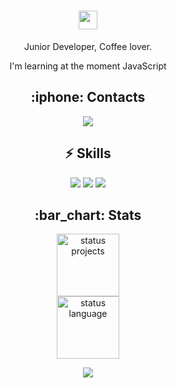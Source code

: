 <center>
    <h1 align=center><img src="https://raw.githubusercontent.com/aemmadi/aemmadi/master/wave.gif" width="30px"> </h1>
    <p>
      Junior Developer, Coffee lover.
    </p>
    <p>
      I'm learning at the moment JavaScript
    </p>
    <h2>
      :iphone: Contacts
    </h2>
    <p>
      <a href="https://www.linkedin.com/in/gustavo-silva-623987215/">
         <img src="https://img.shields.io/badge/linkedin-%230077B5.svg?&style=for-the-badge&logo=linkedin&logoColor=white">
      </a>
    </p>
    <h2>
      ⚡ Skills
    </h2>
    <p>
        <img src="https://camo.githubusercontent.com/93c855ae825c1757f3426f05a05f4949d3b786c5b22d0edb53143a9e8f8499f6/68747470733a2f2f696d672e736869656c64732e696f2f62616467652f4a6176615363726970742d3332333333303f7374796c653d666f722d7468652d6261646765266c6f676f3d6a617661736372697074266c6f676f436f6c6f723d463744463145">
        <img src="https://img.shields.io/badge/HTML5-E34F26?style=for-the-badge&logo=html5&logoColor=white">
        <img src="https://img.shields.io/badge/CSS3-1572B6?style=for-the-badge&logo=css3&logoColor=white">
    </p>
    <h2 >
      :bar_chart: Stats
    </h2>
    <p>
      <img alt="status projects" height=100px src="https://github-readme-stats.vercel.app/api?username=Radix-404&show_icons=true&hide=issues"/>
      <br>
      <img alt="status language" height=100px src="https://github-readme-stats.vercel.app/api/top-langs/?username=Radix-404&layout=compact&show_icons=true)](https://github.com/anuraghazra/github-readme-stats"/>
    </p>
    <img src="https://visitor-badge.laobi.icu/badge?page_id=Radix-404.Radix-404">
</center>
